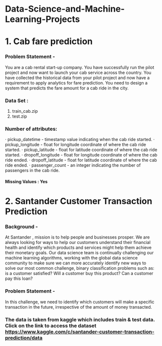 # Data-Science-and-Machine-Learning-Projects

# 1. Cab fare prediction 

### Problem Statement -
You are a cab rental start-up company. You have successfully run the pilot project and
now want to launch your cab service across the country. You have collected the
historical data from your pilot project and now have a requirement to apply analytics for
fare prediction. You need to design a system that predicts the fare amount for a cab ride
in the city.
### Data Set :
1) train_cab.zip
2) test.zip
### Number of attributes:
· pickup_datetime - timestamp value indicating when the cab ride started.
· pickup_longitude - float for longitude coordinate of where the cab ride started.
· pickup_latitude - float for latitude coordinate of where the cab ride started.
· dropoff_longitude - float for longitude coordinate of where the cab ride ended.
· dropoff_latitude - float for latitude coordinate of where the cab ride ended.
· passenger_count - an integer indicating the number of passengers in the cab
ride.
#### Missing Values : Yes

# 2. Santander Customer Transaction Prediction
### Background -
At Santander , mission is to help people and businesses prosper. We are always looking
for ways to help our customers understand their financial health and identify which
products and services might help them achieve their monetary goals.
Our data science team is continually challenging our machine learning algorithms,
working with the global data science community to make sure we can more accurately
identify new ways to solve our most common challenge, binary classification problems
such as: is a customer satisfied? Will a customer buy this product? Can a customer pay
this loan?

### Problem Statement -
In this challenge, we need to identify which customers will make a specific transaction in
the future, irrespective of the amount of money transacted.

### The data is taken from kaggle which includes train & test data. Click on the link to access the dataset https://www.kaggle.com/c/santander-customer-transaction-prediction/data
